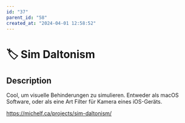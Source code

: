 ```yaml
---
id: "37"
parent_id: "58"
created_at: "2024-04-01 12:58:52"
---
```


# 🏷️ Sim Daltonism

## Description

Cool, um visuelle Behinderungen zu simulieren. Entweder als macOS Software, oder als eine Art Filter für Kamera eines iOS-Geräts.

<https://michelf.ca/projects/sim-daltonism/>